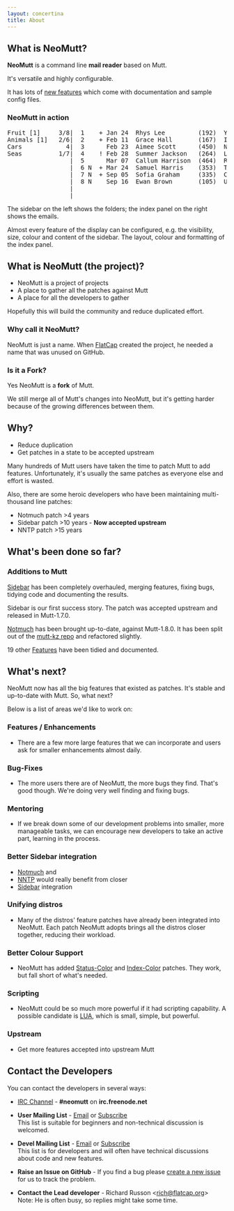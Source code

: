```yaml
---
layout: concertina
title: About
---
```


## What is NeoMutt?

**NeoMutt** is a command line **mail reader** based on Mutt.

It's versatile and highly configurable.

It has lots of [new features](feature.html) which come with documentation and sample config files.

### NeoMutt in action

<pre class="screen">
<span class="indicator">Fruit [1]     3/8</span>|  1    + Jan 24  Rhys Lee         (192)  Yew
Animals [1]   2/6|  2    + Feb 11  Grace Hall       (167)  Ilama
Cars            4|  3      Feb 23  Aimee Scott      (450)  Nectarine
Seas          1/7|  4    ! Feb 28  Summer Jackson   (264)  Lemon
                 |  5      Mar 07  Callum Harrison  (464)  Raspberry
                 |<span class="indicator">  6 N  + Mar 24  Samuel Harris    (353)  Tangerine          </span>
                 |  7 N  + Sep 05  Sofia Graham     (335)  Cherry
                 |  8 N    Sep 16  Ewan Brown       (105)  Ugli
                 |
                 |
</pre>

The sidebar on the left shows the folders; the index panel on the right shows the emails.

Almost every feature of the display can be configured, e.g. the visibility,
size, colour and content of the sidebar. The layout, colour and formatting of
the index panel.

## What is NeoMutt (the project)?

- NeoMutt is a project of projects
- A place to gather all the patches against Mutt
- A place for all the developers to gather

Hopefully this will build the community and reduce duplicated effort.

### Why call it NeoMutt?

NeoMutt is just a name. When [FlatCap](https://github.com/flatcap)
created the project, he needed a name that was unused on GitHub.

### Is it a Fork?

Yes NeoMutt is a **fork** of Mutt.

We still merge all of Mutt's changes into NeoMutt, but it's getting harder
because of the growing differences between them.

## Why?

- Reduce duplication
- Get patches in a state to be accepted upstream

Many hundreds of Mutt users have taken the time to patch Mutt to add features.
Unfortunately, it's usually the same patches as everyone else and effort is wasted.

Also, there are some heroic developers who have been maintaining multi-thousand line patches:

- Notmuch patch \>4 years
- Sidebar patch \>10 years - **Now accepted upstream**
- NNTP patch \>15 years

## What's been done so far?

### Additions to Mutt

[Sidebar](/feature/sidebar) has been completely overhauled,
merging features, fixing bugs, tidying code and documenting the results.

Sidebar is our first success story. The patch was accepted upstream and released in Mutt-1.7.0.

[Notmuch](/feature/notmuch) has been brought up-to-date, against
Mutt-1.8.0. It has been split out of the
[mutt-kz repo](https://github.com/karelzak/mutt-kz) and refactored slightly.

19 other [Features](/feature.html) have been tidied and documented.

## What's next?

NeoMutt now has all the big features that existed as patches. It's stable
and up-to-date with Mutt. So, what next?

Below is a list of areas we'd like to work on:

### Features / Enhancements

- There are a few more large features that we can incorporate and users ask
  for smaller enhancements almost daily.

### Bug-Fixes

- The more users there are of NeoMutt, the more bugs they find. That's
  good though. We're doing very well finding and fixing bugs.

### Mentoring

- If we break down some of our development problems into smaller, more
  manageable tasks, we can encourage new developers to take an active part,
  learning in the process.

### Better Sidebar integration

- [Notmuch](/feature/notmuch) and
- [NNTP](/feature/nntp) would really benefit from closer
- [Sidebar](/feature/sidebar) integration

### Unifying distros

- Many of the distros' feature patches have already been integrated into NeoMutt.
  Each patch NeoMutt adopts brings all the distros closer together, reducing
  their workload.

### Better Colour Support

- NeoMutt has added [Status-Color](/feature/status-color) and
  [Index-Color](/feature/index-color) patches.
  They work, but fall short of what's needed.

### Scripting

- NeoMutt could be so much more powerful if it had scripting capability.
  A possible candidate is [LUA](https://www.lua.org/), which is
  small, simple, but powerful.

### Upstream

- Get more features accepted into upstream Mutt

## Contact the Developers

You can contact the developers in several ways:

- [IRC Channel](irc://irc.freenode.net/neomutt) - **#neomutt** on **irc.freenode.net**

- **User Mailing List** - [Email](mailto:neomutt-users@neomutt.org) or [Subscribe](http://mailman.neomutt.org/mailman/listinfo/neomutt-users-neomutt.org)  
  This list is suitable for beginners and non-technical discussion is welcomed.

- **Devel Mailing List** - [Email](mailto:neomutt-devel@neomutt.org) or [Subscribe](http://mailman.neomutt.org/mailman/listinfo/neomutt-devel-neomutt.org)  
  This list is for developers and will often have technical discussions about code and new features.

- **Raise an Issue on GitHub** - If you find a bug please [create a new issue](https://github.com/neomutt/neomutt/issues) for us to track the problem.

- **Contact the Lead developer** - Richard Russon \<[rich@flatcap.org](mailto:rich@flatcap.org)\>  
  Note: He is often busy, so replies might take some time.

